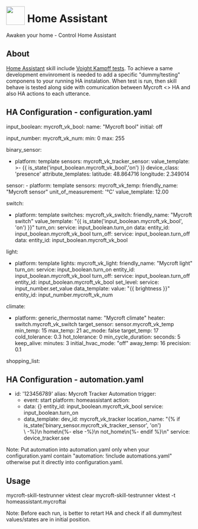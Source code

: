 # <img src='home-assistant.png' card_color='#000000' width='50' height='50' style='vertical-align:bottom'/> Home Assistant
Awaken your home - Control Home Assistant

## About 
[Home Assistant](https://www.home-assistant.io/) skill include [Voight Kampff tests](https://mycroft-ai.gitbook.io/docs/skill-development/voight-kampff).
To achieve a same development envinroment is needed to add a specific "dummy/testing" componens to your running HA instalation.
When test is run, then skill behave is tested along side with comunication between Mycroft <> HA and also HA actions to each utterance.

## HA Configuration - configuration.yaml
input_boolean:
  mycroft_vk_bool:
    name: "Mycroft bool"
    initial: off

input_number:
  mycroft_vk_num:
    min: 0
    max: 255

binary_sensor:
  - platform: template
    sensors:
      mycroft_vk_tracker_sensor:
        value_template: >-
          {{ is_state('input_boolean.mycroft_vk_bool','on') }}
        device_class: 'presence'
        attribute_templates:
          latitude: 48.864716
          longitude: 2.349014

sensor:
	- platform: template
    sensors:
      mycroft_vk_temp:
        friendly_name: "Mycroft sensor"
        unit_of_measurement: '°C'
        value_template: 12.00

switch:
 - platform: template
    switches:
      mycroft_vk_switch:
        friendly_name: "Mycroft switch"
        value_template: "{{ is_state('input_boolean.mycroft_vk_bool', 'on') }}"
        turn_on:
          service: input_boolean.turn_on
          data:
            entity_id: input_boolean.mycroft_vk_bool
        turn_off:
          service: input_boolean.turn_off
          data:
            entity_id: input_boolean.mycroft_vk_bool

light:
  - platform: template
    lights:
      mycroft_vk_light:
        friendly_name: "Mycroft light"
        turn_on:
          service: input_boolean.turn_on
          entity_id: input_boolean.mycroft_vk_bool
        turn_off:
          service: input_boolean.turn_off
          entity_id: input_boolean.mycroft_vk_bool
        set_level:
          service: input_number.set_value
          data_template:
            value: "{{ brightness }}"
            entity_id: input_number.mycroft_vk_num

climate:
  - platform: generic_thermostat
    name: "Mycroft climate"
    heater: switch.mycroft_vk_switch
    target_sensor: sensor.mycroft_vk_temp
	min_temp: 15
    max_temp: 21
    ac_mode: false
    target_temp: 17
    cold_tolerance: 0.3
    hot_tolerance: 0
    min_cycle_duration:
      seconds: 5
    keep_alive:
      minutes: 3
    initial_hvac_mode: "off"
    away_temp: 16
    precision: 0.1

shopping_list:

## HA Configuration - automation.yaml
- id: '123456789'
    alias: Mycroft Tracker Automation
    trigger:
    - event: start
    platform: homeassistant
    action:
    - data: {}
    entity_id: input_boolean.mycroft_vk_bool
    service: input_boolean.turn_on
    - data_template:
        dev_id: mycroft_vk_tracker
        location_name: "{% if is_state('binary_sensor.mycroft_vk_tracker_sensor', 'on')\
        \ -%}\n  home\n{%- else -%}\n  not_home\n{%- endif %}\n"
    service: device_tracker.see

Note: Put automation into automation.yaml only when your configuration.yaml contain "automation: !include automations.yaml" otherwise put it directly into configuration.yaml.


## Usage

mycroft-skill-testrunner vktest  clear
mycroft-skill-testrunner vktest -t homeassistant.mycroftai

Note: Before each run, is better to retart HA and check if all dummy/test values/states are in initial position.